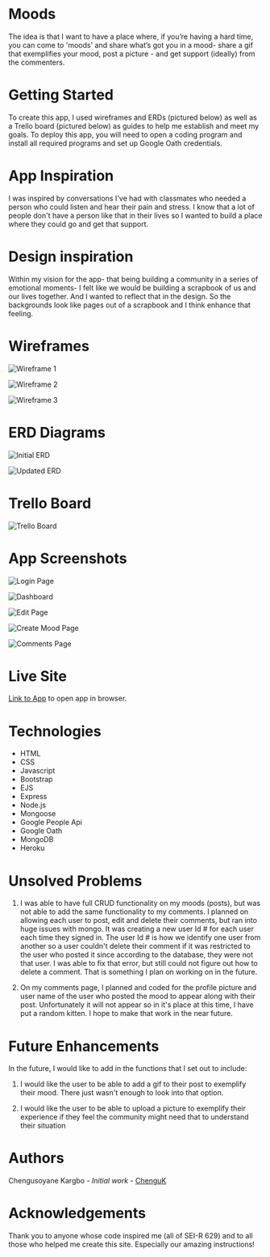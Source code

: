 # Moods

The idea is that I want to have a place where, if you’re having a hard time, you can come to 'moods' and share what’s got you in a mood- share a gif that exemplifies your mood, post a picture - and get support (ideally) from the commenters.

# Getting Started

To create this app, I used wireframes and ERDs (pictured below) as well as a Trello board (pictured below) as guides to help me establish and meet my goals. To deploy this app, you will need to open a coding program and install all required programs and set up Google Oath credentials.

# App Inspiration

I was inspired by conversations I've had with classmates who needed a person who could listen and hear their pain and stress. I know that a lot of people don't have a person like that in their lives so I wanted to build a place where they could go and get that support.

# Design inspiration

Within my vision for the app- that being building a community in a series of emotional moments- I felt like we would be building a scrapbook of us and our lives together. And I wanted to reflect that in the design. So the backgrounds look like pages out of a scrapbook and I think enhance that feeling.

# Wireframes

![Wireframe 1](public/images/Wireframe-Page1.png)

![Wireframe 2](public/images/Wireframe-NewPage.png)

![Wireframe 3](public/images/Wireframe-Page3.png)

# ERD Diagrams

![Initial ERD](public/images/ERD-Diagram.png)

![Updated ERD](public/images/Updated-ERD-Diagram.png)

# Trello Board

![Trello Board](public/images/Trello-Board.png)

# App Screenshots

![Login Page](public/images/Login-Page.png)

![Dashboard](public/images/Dashboard.png)

![Edit Page](public/images/Edit-Page.png)

![Create Mood Page](public/images/New-Page.png)

![Comments Page](public/images/Show-Page.png)

# Live Site

[Link to App](https://moodsblog.herokuapp.com/) to open app in browser.


# Technologies

* HTML
* CSS
* Javascript
* Bootstrap
* EJS
* Express
* Node.js
* Mongoose
* Google People Api
* Google Oath
* MongoDB
* Heroku

# Unsolved Problems

1. I was able to have full CRUD functionality on my moods (posts), but was not able to add the same functionality to my comments. I planned on allowing each user to post, edit and delete their comments, but ran into huge issues with mongo. It was creating a new user Id # for each user each time they signed in. The user Id # is how we identify one user from another so a user couldn't delete their comment if it was restricted to the user who posted it since according to the database, they were not that user. I was able to fix that error, but still could not figure out how to delete a comment. That is something I plan on working on in the future.

2. On my comments page, I planned and coded for the profile picture and user name of the user who posted the mood to appear along with their post. Unfortunately it will not appear so in it's place at this time, I have put a random kitten. I hope to make that work in the near future.


# Future Enhancements

In the future, I would like to add in the functions that I set out to include:

1. I would like the user to be able to add a gif to their post to exemplify their mood. There just wasn't enough to look into that option.

2. I would like the user to be able to upload a picture to exemplify their experience if they feel the community might need that to understand their situation

# Authors
 Chengusoyane Kargbo - *Initial work* - [ChenguK](https://github.com/ChenguK)

# Acknowledgements
 Thank you to anyone whose code inspired me (all of SEI-R 629) and to all those who helped me create this site. Especially our amazing instructions!
